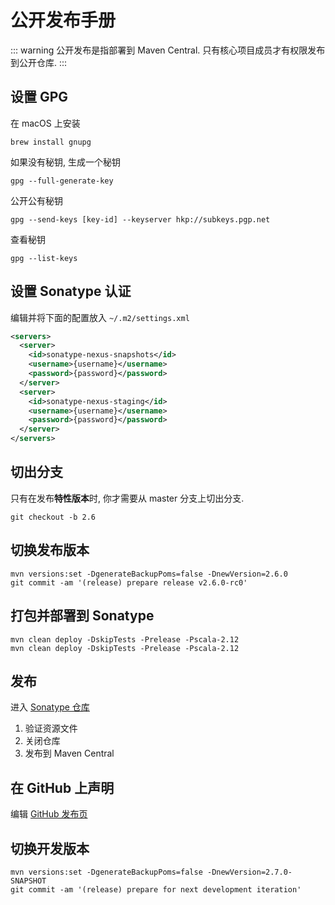 公开发布手册
=====================

::: warning
公开发布是指部署到 Maven Central. 只有核心项目成员才有权限发布到公开仓库.
:::

## 设置 GPG

在 macOS 上安装
```shell script
brew install gnupg
```

如果没有秘钥, 生成一个秘钥
```shell script
gpg --full-generate-key
```

公开公有秘钥
```shell script
gpg --send-keys [key-id] --keyserver hkp://subkeys.pgp.net
```

查看秘钥
```shell script
gpg --list-keys
```

## 设置 Sonatype 认证

编辑并将下面的配置放入 `~/.m2/settings.xml`

```xml
<servers>
  <server>
    <id>sonatype-nexus-snapshots</id>
    <username>{username}</username>
    <password>{password}</password>
  </server>
  <server>
    <id>sonatype-nexus-staging</id>
    <username>{username}</username>
    <password>{password}</password>
  </server>
</servers>
```

## 切出分支

只有在发布**特性版本**时, 你才需要从 master 分支上切出分支.

```shell script
git checkout -b 2.6
```

## 切换发布版本

```shell script
mvn versions:set -DgenerateBackupPoms=false -DnewVersion=2.6.0
git commit -am '(release) prepare release v2.6.0-rc0'
```

## 打包并部署到 Sonatype

```shell script
mvn clean deploy -DskipTests -Prelease -Pscala-2.12
mvn clean deploy -DskipTests -Prelease -Pscala-2.12
```

## 发布

进入 [Sonatype 仓库](https://oss.sonatype.org/#stagingRepositories)

1. 验证资源文件
2. 关闭仓库
3. 发布到 Maven Central

## 在 GitHub 上声明

编辑 [GitHub 发布页](https://github.com/housepower/ClickHouse-Native-JDBC/releases)

## 切换开发版本

```shell script
mvn versions:set -DgenerateBackupPoms=false -DnewVersion=2.7.0-SNAPSHOT
git commit -am '(release) prepare for next development iteration'
```
